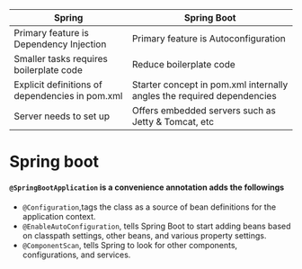 | Spring   | Spring Boot |
|----------|----------|
| Primary feature is Dependency Injection | Primary feature is Autoconfiguration |
| Smaller tasks requires boilerplate code | Reduce boilerplate code
| Explicit definitions of dependencies in pom.xml | Starter concept in pom.xml internally angles the required dependencies
| Server needs to set up | Offers embedded servers such as Jetty & Tomcat, etc |

# Spring boot
#### `@SpringBootApplication` is a convenience annotation adds the followings
* `@Configuration`,tags the class as a source of bean definitions for the application context.
* `@EnableAutoConfiguration`, tells Spring Boot to start adding beans based on classpath settings, other beans, and various property settings.
* `@ComponentScan`, tells Spring to look for other components, configurations, and services.
<!--stackedit_data:
eyJoaXN0b3J5IjpbLTE3NTQxODI5NDFdfQ==
-->